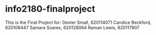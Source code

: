 # info2180-finalproject

This is the Final Project for:
Dexter Small, 620114071
Candice Beckford, 620108447
Samara Soares, 620128064
Raman Lewis, 620117907